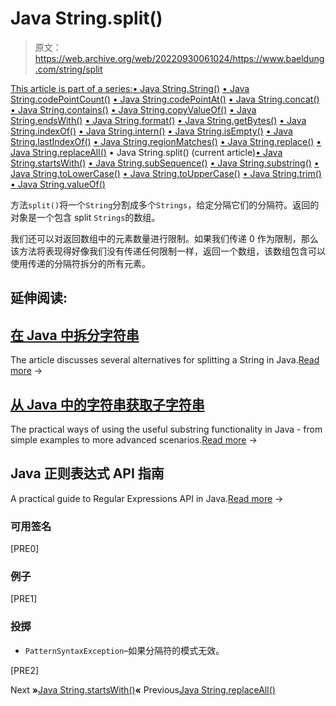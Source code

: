 # Java String.split()

> 原文：<https://web.archive.org/web/20220930061024/https://www.baeldung.com/string/split>

[This article is part of a series:](javascript:void(0);)[• Java String.String()](/web/20220829143219/https://www.baeldung.com/string/constructor)
[• Java String.codePointCount()](/web/20220829143219/https://www.baeldung.com/string/code-point-count)
[• Java String.codePointAt()](/web/20220829143219/https://www.baeldung.com/string/code-point-at)
[• Java String.concat()](/web/20220829143219/https://www.baeldung.com/string/concat)
[• Java String.contains()](/web/20220829143219/https://www.baeldung.com/string/contains)
[• Java String.copyValueOf()](/web/20220829143219/https://www.baeldung.com/string/copy-value-of)
[• Java String.endsWith()](/web/20220829143219/https://www.baeldung.com/string/ends-with)
[• Java String.format()](/web/20220829143219/https://www.baeldung.com/string/format)
[• Java String.getBytes()](/web/20220829143219/https://www.baeldung.com/string/get-bytes)
[• Java String.indexOf()](/web/20220829143219/https://www.baeldung.com/string/index-of)
[• Java String.intern()](/web/20220829143219/https://www.baeldung.com/string/intern)
[• Java String.isEmpty()](/web/20220829143219/https://www.baeldung.com/string/is-empty)
[• Java String.lastIndexOf()](/web/20220829143219/https://www.baeldung.com/string/last-index-of)
[• Java String.regionMatches()](/web/20220829143219/https://www.baeldung.com/string/region-matches)
[• Java String.replace()](/web/20220829143219/https://www.baeldung.com/string/replace)
[• Java String.replaceAll()](/web/20220829143219/https://www.baeldung.com/string/replace-all)
• Java String.split() (current article)[• Java String.startsWith()](/web/20220829143219/https://www.baeldung.com/string/starts-with)
[• Java String.subSequence()](/web/20220829143219/https://www.baeldung.com/string/sub-sequence)
[• Java String.substring()](/web/20220829143219/https://www.baeldung.com/string/substring)
[• Java String.toLowerCase()](/web/20220829143219/https://www.baeldung.com/string/to-lower-case)
[• Java String.toUpperCase()](/web/20220829143219/https://www.baeldung.com/string/to-upper-case)
[• Java String.trim()](/web/20220829143219/https://www.baeldung.com/string/trim)
[• Java String.valueOf()](/web/20220829143219/https://www.baeldung.com/string/value-of)

方法`split()`将一个`String`分割成多个`Strings`，给定分隔它们的分隔符。返回的对象是一个包含 split `Strings`的数组。

我们还可以对返回数组中的元素数量进行限制。如果我们传递 0 作为限制，那么该方法将表现得好像我们没有传递任何限制一样，返回一个数组，该数组包含可以使用传递的分隔符拆分的所有元素。

## 延伸阅读:

## [在 Java 中拆分字符串](/web/20220829143219/https://www.baeldung.com/java-split-string)

The article discusses several alternatives for splitting a String in Java.[Read more](/web/20220829143219/https://www.baeldung.com/java-split-string) →

## [从 Java 中的字符串获取子字符串](/web/20220829143219/https://www.baeldung.com/java-substring)

The practical ways of using the useful substring functionality in Java - from simple examples to more advanced scenarios.[Read more](/web/20220829143219/https://www.baeldung.com/java-substring) →

## Java 正则表达式 API 指南

A practical guide to Regular Expressions API in Java.[Read more](/web/20220829143219/https://www.baeldung.com/regular-expressions-java) →

### **可用签名**

[PRE0]

### **例子**

[PRE1]

### **投掷**

*   `PatternSyntaxException`–如果分隔符的模式无效。

[PRE2]

Next **»**[Java String.startsWith()](/web/20220829143219/https://www.baeldung.com/string/starts-with)**«** Previous[Java String.replaceAll()](/web/20220829143219/https://www.baeldung.com/string/replace-all)